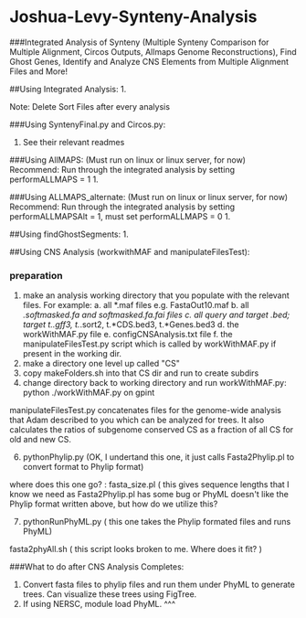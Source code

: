 # Joshua-Levy-Synteny-Analysis
###Integrated Analysis of Synteny (Multiple Synteny Comparison for Multiple Alignment, Circos Outputs, Allmaps Genome Reconstructions), Find Ghost Genes, Identify and Analyze CNS Elements from Multiple Alignment Files and More!


##Using Integrated Analysis:
1. 


Note: Delete Sort Files after every analysis

###Using SyntenyFinal.py and Circos.py:
1. See their relevant readmes

###Using AllMAPS: (Must run on linux or linux server, for now)
Recommend: Run through the integrated analysis by setting performALLMAPS = 1
1. 


###Using ALLMAPS_alternate: (Must run on linux or linux server, for now)
Recommend: Run through the integrated analysis by setting performALLMAPSAlt = 1, must set performALLMAPS = 0
1. 

##Using findGhostSegments:
1. 



##Using CNS Analysis (workwithMAF and manipulateFilesTest):

### preparation
1.  make an analysis working directory that you populate with the relevant files.  For example:
a. all *.maf files e.g. FastaOut10.maf
b. all *.softmasked.fa and softmasked.fa.fai files
c. all query and target *.bed; target t.*.gff3, t.*.sort2, t.*CDS.bed3, t.*Genes.bed3
d. the workWithMAF.py file
e. configCNSAnalysis.txt file
f. the manipulateFilesTest.py script which is called by  workWithMAF.py if present in the working dir.
2.  make a directory one level up called "CS"
3. copy makeFolders.sh into that CS dir and run to create subdirs
4. change directory back to working directory and run workWithMAF.py: python ./workWithMAF.py on gpint

 

manipulateFilesTest.py concatenates files for the genome-wide analysis that Adam described to you which can be analyzed for trees.  It also calculates the ratios of subgenome conserved CS as a fraction of all CS for old and new CS.

6.  pythonPhylip.py (OK, I undertand this one, it just calls Fasta2Phylip.pl to convert format to Phylip format)

where does this one go? :   fasta_size.pl ( this gives sequence lengths that I know we need as Fasta2Phylip.pl has some bug or PhyML doesn't like the Phylip format written above, but how do we utilize this?

7.  pythonRunPhyML.py ( this one takes the Phylip formated files and runs PhyML)

fasta2phyAll.sh ( this script looks broken to me. Where does it fit? )
  
  
  
###What to do after CNS Analysis Completes:
1. Convert fasta files to phylip files and run them under PhyML to generate trees. Can visualize these trees using FigTree.
2. If using NERSC, module load PhyML. ^^^
